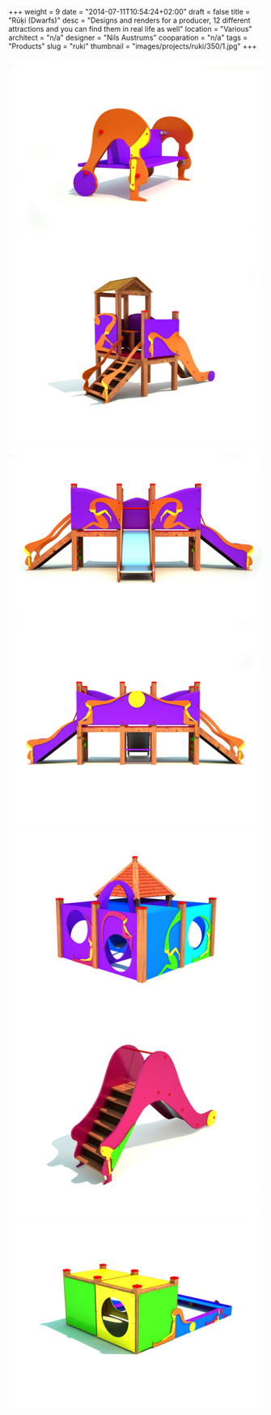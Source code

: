 +++
weight = 9
date = "2014-07-11T10:54:24+02:00"
draft = false
title = "Rūķi (Dwarfs)"
desc = "Designs and renders for a producer, 12 different attractions and you can find them in real life as well"
location = "Various"
architect = "n/a"
designer = "Nils Austrums"
cooparation = "n/a"
tags    = "Products"
slug = "ruki"
thumbnail = "images/projects/ruki/350/1.jpg"
+++

<img src="../../images/projects/ruki/1100/1.jpg" alt="ruki" title=""/>
<img src="../../images/projects/ruki/1100/2.jpg" alt="ruki" title=""/>
<img src="../../images/projects/ruki/1100/3.jpg" alt="ruki" title=""/>
<img src="../../images/projects/ruki/1100/4.jpg" alt="ruki" title=""/>
<img src="../../images/projects/ruki/1100/5.jpg" alt="ruki" title=""/>
<img src="../../images/projects/ruki/1100/6.jpg" alt="ruki" title=""/>
<img src="../../images/projects/ruki/1100/7.jpg" alt="ruki" title=""/>
